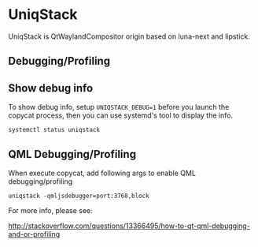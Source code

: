 
UniqStack
============

UniqStack is QtWaylandCompositor origin based on luna-next and lipstick.


Debugging/Profiling
--------------------

## Show debug info

To show debug info, setup `UNIQSTACK_DEBUG=1` before you launch the
copycat process, then you can use systemd's tool to display the
info.

```
systemctl status uniqstack
```

## QML Debugging/Profiling

When execute copycat, add following args to enable QML
debugging/profiling

```
uniqstack -qmljsdebugger=port:3768,block
```

For more info, please see:

  http://stackoverflow.com/questions/13366495/how-to-qt-qml-debugging-and-or-profiling
